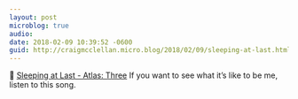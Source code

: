 ```yaml
---
layout: post
microblog: true
audio: 
date: 2018-02-09 10:39:52 -0600
guid: http://craigmcclellan.micro.blog/2018/02/09/sleeping-at-last.html
---
```

🎵 [Sleeping at Last - Atlas: Three](https://itunes.apple.com/us/album/atlas-three/1334294623?i=1334295198&uo=4&app=music&at=1l3vwJx&ct=microblog) If you want to see what it’s like to be me, listen to this song.

